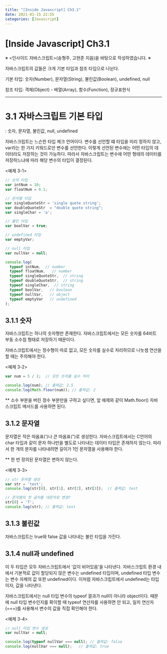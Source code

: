 ```yaml
---
title: "[Inside Javascript] Ch3.1"
date: 2021-01-15 22:55
categories: [Javascript]
---
```


# [Inside Javascript] Ch3.1

※ <인사이드 자바스크립트>(송형주, 고현준 지음)을 바탕으로 작성하였습니다. ※

자바스크립트의 값들은 크게 기본 타입과 참조 타입으로 나뉜다. 

기본 타입: 숫자(Number), 문자열(String), 불린값(Boolean), undefined, null

참조 타입: 객체(Object) - 배열(Array), 함수(Function), 정규표현식

---

# 3.1 자바스크립트 기본 타입

: 숫자, 문자열, 불린값, null, undefined

자바스크립트는 느슨한 타입 체크 언어이다. 변수를 선언할 떄 타입을 미리 정하지 않고, var라는 한 가지 키워드로만 변수를 선언한다. 이렇게 선언된 변수에는 어떤 타입의 데이터라도 저장하는 것이 가능하다. 따라서 자바스크립트는 변수에 어떤 형태의 데이터를 저장하느냐에 따라 해당 변수의 타입이 결정된다.

<예제 3-1>

```jsx
// 숫자 타입
var intNum = 10;
var floatNum = 0.1;

// 문자열 타입
var singleQuoteStr = 'single quote string';
var doubleQuoteStr  = "double quote string";
var singleChar = 'a';

// 불린 타입
var boolVar = true;

// undefined 타입
var emptyVar;

// null 타입
var nullVar = null;

console.log(
  typeof intNum,  // number
  typeof floatNum,   // number
  typeof singleQuoteStr,  // string
  typeof doubleQuoteStr,  // string
  typeof singleChar,  // string
  typeof boolVar,   // boolean
  typeof nullVar,   // object
  typeof emptyVar   // undefined
);
```


## 3.1.1 숫자

자바스크립트는 하나의 숫자형만 존재한다. 자바스크립트에서는 모든 숫자를 64비트 부동 소수점 형태로 저장하기 때문이다.

자바스크립트에서는 정수형이 따로 없고, 모든 숫자를 실수로 처리하므로 나눗셈 연산을 할 때는 주의해야 한다.

<예제 3-2>

```jsx
var num = 5 / 2;  // 모든 숫자를 실수 처리

console.log(num); // 출력값: 2.5
console.log(Math.floor(num)); // 출력값: 2
```

** 소수 부분을 버린 정수 부분만을 구하고 싶다면, 앞 예제와 같이 Math.floor() 자바스크립트 메서드를 사용하면 된다.


## 3.1.2 문자열

문자열은 작은 따옴표(')나 큰 따옴표(")로 생성한다. 자바스크립트에서는 C언어의 char 타입과 같이 문자 하나만을 별도로 나타내는 데이터 타입은 존재하지 않는다. 따라서 한 개의 문자를 나타내려면 길이가 1인 문자열을 사용해야 한다.

** 한 번 정의된 문자열은 변하지 않는다.

<예제 3-3>

```jsx
// str 문자열 생성
var str = 'test';
console.log(str[0], str[1], str[2], str[3]);  // 출력값: test

// 문자열의 첫 글자를 대문자로 변경?
str[0] = 'T';
console.log(str); // 출력값: test
```


## 3.1.3 불린값

자바스크립트는 true와 false 값을 나타내는 불린 타입을 가진다. 

## 3.1.4 null과 undefined

이 두 타입은 모두 자바스크립트에서 '값이 비어있음'을 나타낸다. 자바스크립트 환경 내에서 기본적로 값이 할당되지 않은 변수는 undefined 타입이며, undefined 타입 변수는 변수 자체의 값 또한 undefined이다. 이처럼 자바스크립트에서 undefined는 타입이자, 값을 나타낸다. 

자바스크립트에서는 null 타입 변수의 typeof 결과가 null이 아니라 object이다. 때문에 null 타입 변수인지를 확이할 때 typeof 연산자를 사용하면 안 되고, 일치 연산자(===)를 사용해서 변수의 값을 직접 확인해야 한다.

<예제 3-4>

```jsx
// null 타입 변수 생성
var nullVar = null;

console.log(typeof nullVar === null); // 출력값: false
console.log(nullVar === null);   // 출력값: true
```